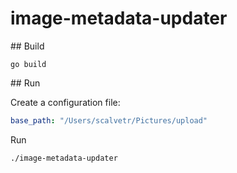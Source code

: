 # image-metadata-updater


## Build

```shell
go build

````

## Run

Create a configuration file:
```yaml
base_path: "/Users/scalvetr/Pictures/upload"

```
Run 
```shell
./image-metadata-updater

````
